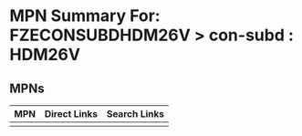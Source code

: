 



# MPN Summary For: FZECONSUBDHDM26V > con-subd : HDM26V

## MPNs
  

|MPN|Direct Links|Search Links|
| :--- | :--- | :--- |
||||
